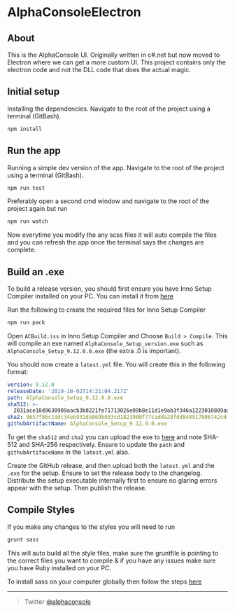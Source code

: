 # AlphaConsoleElectron

## About

This is the AlphaConsole UI. Originally written in c#.net but now moved to Electron where we can get a more custom UI.
This project contains only the electron code and not the DLL code that does the actual magic.

## Initial setup

Installing the dependencies. Navigate to the root of the project using a terminal (GitBash).

```bash
npm install
```

## Run the app

Running a simple dev version of the app. Navigate to the root of the project using a terminal (GitBash).

```bash
npm run test
```

Preferably open a second cmd window and navigate to the root of the project again but run

```bash
npm run watch
```

Now everytime you modify the any scss files it will auto compile the files and you can refresh the app once the terminal says the changes are complete.

## Build an .exe

To build a release version, you should first ensure you have Inno Setup Compiler installed on your PC. You can install it from [here](http://www.jrsoftware.org/download.php/is.exe)

Run the following to create the required files for Inno Setup Compiler

```bash
npm run pack
```

Open `ACBuild.iss` in Inno Setup Compiler and Choose `Build > Compile`. This will compile an exe named `AlphaConsole_Setup_version.exe` such as `AlphaConsole_Setup_9.12.0.0.exe` (the extra .0 is important).

You should now create a `latest.yml` file. You will create this in the following format:

```yml
version: 9.12.0
releaseDate: '2019-10-02T14:21:04.217Z'
path: AlphaConsole_Setup_9.12.0.0.exe
sha512: >-
  2031ace18d9630909aacb3b8221fe71713026e09b8e11d1e9ab3f346a1223010809aa4a5362b4d8b1ec449da1b599c6e8d1e706c1887ad0e502f242e7ea8b59f
sha2: 9657f86c1ddc34eb931da869b033cd1823900f77cadda28fdd840917806742cd
githubArtifactName: AlphaConsole_Setup_9.12.0.0.exe
```

To get the `sha512` and `sha2` you can upload the exe to [here](https://md5file.com/calculator) and note SHA-512 and SHA-256 respectively. Ensure to update the `path` and `githubArtifaceName` in the `latest.yml` also.

Create the GitHub release, and then upload both the `latest.yml` and the `.exe` for the setup. Ensure to set the release body to the changelog. Distribute the setup executable internally first to ensure no glaring errors appear with the setup. Then publish the release.

## Compile Styles

If you make any changes to the styles you will need to run

```bash
grunt sass
```

This will auto build all the style files, make sure the gruntfile is pointing to the correct files you want to compile & if you have any issues make sure you have Ruby installed on your PC.

To install sass on your computer globally then follow the steps [here](https://sass-lang.com/install)

---

> Twitter [@alphaconsole](https://twitter.com/alphaconsole)
